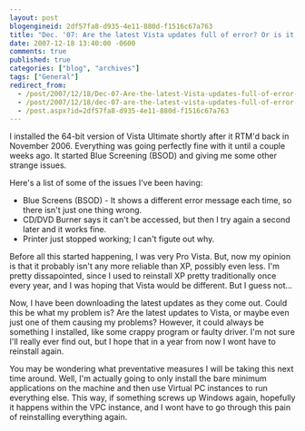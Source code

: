 ```yaml
---
layout: post
blogengineid: 2df57fa8-d935-4e11-880d-f1516c67a763
title: "Dec. '07: Are the latest Vista updates full of error? Or is it just me?"
date: 2007-12-18 13:40:00 -0600
comments: true
published: true
categories: ["blog", "archives"]
tags: ["General"]
redirect_from: 
  - /post/2007/12/18/Dec-07-Are-the-latest-Vista-updates-full-of-error-Or-is-it-just-me
  - /post/2007/12/18/dec-07-are-the-latest-vista-updates-full-of-error-or-is-it-just-me
  - /post.aspx?id=2df57fa8-d935-4e11-880d-f1516c67a763
---
```

<!-- more -->

I installed the 64-bit version of Vista Ultimate shortly after it RTM'd back in November 2006. Everything was going perfectly fine with it until a couple weeks ago. It started Blue Screening (BSOD) and giving me some other strange issues.

Here's a list of some of the issues I've been having:
<ul>
<li>Blue Screens (BSOD) - It shows a different error message each time, so there isn't just one thing wrong.</li>
<li>CD/DVD Burner says it can't be accessed, but then I try again a second later and it works fine.</li>
<li>Printer just stopped working; I can't figute out why.</li>
</ul>

Before all this started happening, I was very Pro Vista. But, now my opinion is that it probably isn't any more reliable than XP, possibly even less. I'm pretty dissapointed, since I used to reinstall XP pretty traditionally once every year, and I was hoping that Vista would be different. But I guess not...

Now, I have been downloading the latest updates as they come out. Could this be what my problem is? Are the latest updates to Vista, or maybe even just one of them causing my problems? However, it could always be something I installed, like some crappy program or faulty driver. I'm not sure I'll really ever find out, but I hope that in a year from now I wont have to reinstall again.

You may be wondering what preventative measures I will be taking this next time around. Well, I'm actually going to only install the bare minimum applications on the machine and then use Virtual PC instances to run everything else. This way, if something screws up Windows again, hopefully it happens within the VPC instance, and I wont have to go through this pain of reinstalling everything again.
